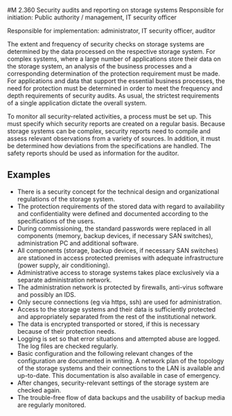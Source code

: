 #M 2.360 Security audits and reporting on storage systems
Responsible for initiation: Public authority / management, IT security officer

Responsible for implementation: administrator, IT security officer, auditor

The extent and frequency of security checks on storage systems are determined by the data processed on the respective storage system. For complex systems, where a large number of applications store their data on the storage system, an analysis of the business processes and a corresponding determination of the protection requirement must be made. For applications and data that support the essential business processes, the need for protection must be determined in order to meet the frequency and depth requirements of security audits. As usual, the strictest requirements of a single application dictate the overall system.

To monitor all security-related activities, a process must be set up. This must specify which security reports are created on a regular basis. Because storage systems can be complex, security reports need to compile and assess relevant observations from a variety of sources. In addition, it must be determined how deviations from the specifications are handled. The safety reports should be used as information for the auditor.



## Examples 
* There is a security concept for the technical design and organizational regulations of the storage system.
* The protection requirements of the stored data with regard to availability and confidentiality were defined and documented according to the specifications of the users.
* During commissioning, the standard passwords were replaced in all components (memory, backup devices, if necessary SAN switches), administration PC and additional software.
* All components (storage, backup devices, if necessary SAN switches) are stationed in access protected premises with adequate infrastructure (power supply, air conditioning).
* Administrative access to storage systems takes place exclusively  via a separate administration network.
* The administration network is protected by firewalls, anti-virus software and possibly an IDS.
* Only secure connections (eg via https, ssh) are used for administration.
* Access to the storage systems and their data is sufficiently protected and appropriately separated from the rest of the institutional network.
* The data is encrypted transported or stored, if this is necessary because of their protection needs.
* Logging is set so that error situations and attempted abuse are logged. The log files are checked regularly.
* Basic configuration and the following relevant changes of the configuration are documented in writing. A network plan of the topology of the storage systems and their connections to the LAN is available and up-to-date. This documentation is also available in case of emergency.
* After changes, security-relevant settings of the storage system are checked again.
* The trouble-free flow of data backups and the usability of backup media are regularly monitored.




